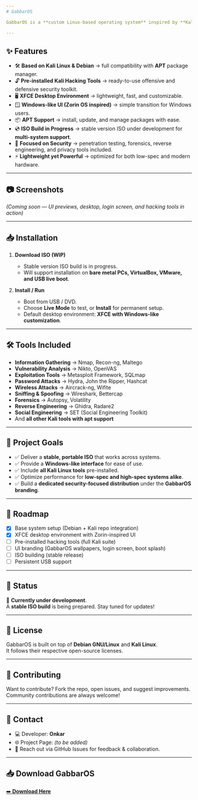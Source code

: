 ```yaml
---
# GabbarOS  

GabbarOS is a **custom Linux-based operating system** inspired by **Kali Linux** and **Debian**, designed for security researchers, ethical hackers, and power users. It combines the **hacking power of Kali Linux**, the **stability of Debian**, and the **modern Windows-like UI of Zorin OS (XFCE desktop)** to deliver a complete penetration testing and daily-use environment.  

---
```


## ✨ Features  

- 🛠 **Based on Kali Linux & Debian** → full compatibility with **APT** package manager.  
- 🔓 **Pre-installed Kali Hacking Tools** → ready-to-use offensive and defensive security toolkit.  
- 🖥 **XFCE Desktop Environment** → lightweight, fast, and customizable.  
- 🪟 **Windows-like UI (Zorin OS inspired)** → simple transition for Windows users.  
- 📦 **APT Support** → install, update, and manage packages with ease.  
- 💿 **ISO Build in Progress** → stable version ISO under development for **multi-system support**.  
- 🔐 **Focused on Security** → penetration testing, forensics, reverse engineering, and privacy tools included.  
- ⚡ **Lightweight yet Powerful** → optimized for both low-spec and modern hardware.  

---

## 📷 Screenshots  

*(Coming soon — UI previews, desktop, login screen, and hacking tools in action)*  

---

## 📥 Installation  

1. **Download ISO (WIP)**  
   - Stable version ISO build is in progress.  
   - Will support installation on **bare metal PCs, VirtualBox, VMware, and USB live boot**.  

2. **Install / Run**  
   - Boot from USB / DVD.  
   - Choose **Live Mode** to test, or **Install** for permanent setup.  
   - Default desktop environment: **XFCE with Windows-like customization**.  

---

## 🛠 Tools Included  

- **Information Gathering** → Nmap, Recon-ng, Maltego  
- **Vulnerability Analysis** → Nikto, OpenVAS  
- **Exploitation Tools** → Metasploit Framework, SQLmap  
- **Password Attacks** → Hydra, John the Ripper, Hashcat  
- **Wireless Attacks** → Aircrack-ng, Wifite  
- **Sniffing & Spoofing** → Wireshark, Bettercap  
- **Forensics** → Autopsy, Volatility  
- **Reverse Engineering** → Ghidra, Radare2  
- **Social Engineering** → SET (Social Engineering Toolkit)  
- And **all other Kali tools with apt support**  

---

## 🎯 Project Goals  

- ✅ Deliver a **stable, portable ISO** that works across systems.  
- ✅ Provide a **Windows-like interface** for ease of use.  
- ✅ Include **all Kali Linux tools** pre-installed.  
- ✅ Optimize performance for **low-spec and high-spec systems alike**.  
- ✅ Build a **dedicated security-focused distribution** under the **GabbarOS branding**.  

---

## 🚀 Roadmap  

- [x] Base system setup (Debian + Kali repo integration)  
- [x] XFCE desktop environment with Zorin-inspired UI  
- [ ] Pre-installed hacking tools (full Kali suite)  
- [ ] UI branding (GabbarOS wallpapers, login screen, boot splash)  
- [ ] ISO building (stable release)  
- [ ] Persistent USB support  

---

## 📌 Status  

🚧 **Currently under development**.  
A **stable ISO build** is being prepared. Stay tuned for updates!  

---

## 📜 License  

GabbarOS is built on top of **Debian GNU/Linux** and **Kali Linux**.  
It follows their respective open-source licenses.  

---

## 🤝 Contributing  

Want to contribute? Fork the repo, open issues, and suggest improvements.  
Community contributions are always welcome!  

---

## 📧 Contact  

- 💻 Developer: **Onkar**  
- 🌐 Project Page: *(to be added)*  
- 📩 Reach out via GitHub Issues for feedback & collaboration.  

---
## 📥 Download GabbarOS

[➡️ **Download Here**](https://drive.google.com/uc?id=1fTZukT4zUR3zEbq9wYmCpaxobNl2DSVv&export=download)
